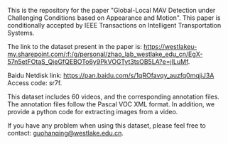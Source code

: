 This is the repository for the paper "Global-Local MAV Detection under Challenging Conditions based on Appearance and Motion". This paper is conditionally accepted by IEEE Transactions on Intelligent Transportation Systems.

The link to the dataset present in the paper is: https://westlakeu-my.sharepoint.com/:f:/g/personal/zhao_lab_westlake_edu_cn/EgX-57n5etFOtaS_QjeGfQEBOTo6y9PkVOGTyt3tsOB5LA?e=jILuMf.

Baidu Netdisk link: https://pan.baidu.com/s/1qROfavqy_auzfq0mqjiJ3A Access code: sr7f.

This dataset includes 60 videos, and the corresponding annotation files. The annotation files follow the Pascal VOC XML format. In addition, we provide a python code for extracting images from a video.

If you have any problem when using this dataset, please feel free to contact: guohanqing@westlake.edu.cn.
